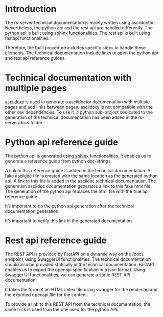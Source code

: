 Introduction
============

The rs-server technical documentation is mainly written using
asciidoctor. Nevertheless, the python api and the rest api are handled
differently. The python api is built using sphinx functionalities. The
rest api is built using fastapi functionalities.

Therefore, the built procedure includes specific steps to handle these
elements. The technical documentation include links to open the python
api and rest api reference guides.

Technical documentation with multiple pages
===========================================

[asciidoxy](https://asciidoxy.org/index.html) is used to generate a
asciidoctor documentation with multiple pages and add links between
pages. asciidoxy is not compatible with the other dev dependencies. To
use it, a python sub-project dedicated to the generation of the
technical documentation has been added in the rs-server/docs folder.

Python api reference guide
==========================

The python api is generated using
[sphinx](https://www.sphinx-doc.org/en/master/) functionalities. It
enables us to generate a reference guide from python doc-strings.

A link to this reference guide is added in the technical documentation.
A fake asciidoc file is created with the same location as the generated
python api. A link to this file is added in the asciidoc technical
documentation. The generation asciidoc documentation generates a link to
this fake html file. The generation of the python api replaces the html
file with the true api reference guide.

It’s important to do the python api generation after the technical
documentation generation.

It’s important to verify this link in the generated documentation.

Rest api reference guide
========================

The REST API is provided by FastAPI on a dynamic way on the /docs
endpoint, using SwaggerUI functionalities. The technical documentation
should also be provided statically in the technical documentation.
FastAPI enables us to export the openapi specification in a json format.
Using Swagger UI functionalities, we can generate a static REST API
documentation.

It takes the form of an HTML index file using swagger for the rendering
and the exported openapi file for the content.

To provide a link to this REST API from the technical documentation, the
same trick is used than the one used for the python API.
